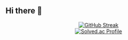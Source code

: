 ## Hi there 👋

<div align="center">
  <a href="https://git.io/streak-stats"><img src="https://streak-stats.demolab.com?user=Bogamie&theme=ambient-gradient&hide_border=true&border_radius=12&short_numbers=true&date_format=%5BY.%5Dn.j&card_width=350&card_height=170&fire=FFA726&background=40%2CCDCACF%2C34495D&ring=FFA726&hide_longest_streak=true" alt="GitHub Streak" /></a><br>
  <a href="https://solved.ac/bogamie/">
    <img src="http://mazassumnida.wtf/api/v2/generate_badge?boj=bogamie" alt="Solved.ac Profile" />
  </a>
</div>

<!--
**Bogamiee/bogamiee** is a ✨ _special_ ✨ repository because its `README.md` (this file) appears on your GitHub profile.

Here are some ideas to get you started:

- 🔭 I’m currently working on ...
- 🌱 I’m currently learning ...
- 👯 I’m looking to collaborate on ...
- 🤔 I’m looking for help with ...
- 💬 Ask me about ...
- 📫 How to reach me: ...
- 😄 Pronouns: ...
- ⚡ Fun fact: ...
-->

